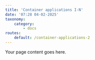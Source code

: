 ```yaml
---
title: 'Container applications I-N'
date: '07:28 04-02-2025'
taxonomy:
    category:
        - docs
routes:
    default: /container-applications-2
---
```


Your page content goes here.